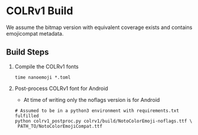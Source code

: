 # COLRv1 Build

We assume the bitmap version with equivalent coverage exists and
contains emojicompat metadata.

## Build Steps

1. Compile the COLRv1 fonts

   ```shell
   time nanoemoji *.toml
   ```

1. Post-process COLRv1 font for Android
   * At time of writing only the noflags version is for Android

   ```shell
   # Assumed to be in a python3 environment with requirements.txt fulfilled
   python colrv1_postproc.py colrv1/build/NotoColorEmoji-noflags.ttf \
   	PATH_TO/NotoColorEmojiCompat.ttf
   ```
